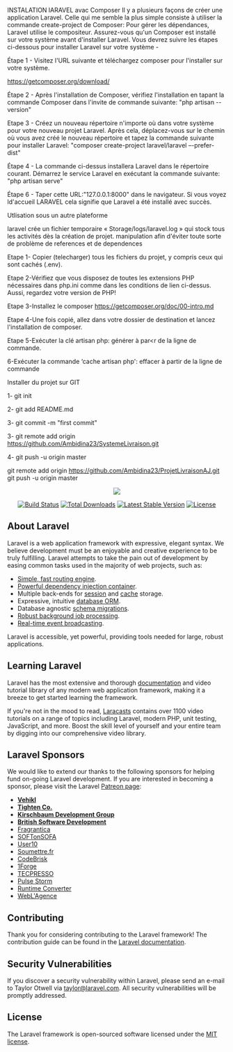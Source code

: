
INSTALATION lARAVEL avac Composer
Il y a plusieurs façons de créer une application Laravel. Celle qui me semble la plus simple consiste à utiliser la commande create-project de Composer:
Pour gérer les dépendances, Laravel utilise le compositeur. Assurez-vous qu'un Composer est installé sur votre système avant d'installer Laravel.
Vous devrez suivre les étapes ci-dessous pour installer Laravel sur votre système -

Étape 1 - Visitez l'URL suivante et téléchargez composer pour l'installer sur votre système.

https://getcomposer.org/download/

Étape 2 - Après l'installation de Composer, vérifiez l'installation en tapant la commande Composer dans l'invite de commande suivante: "php artisan --version"

Etape 3 - Créez
un nouveau répertoire n'importe où dans votre système pour votre nouveau projet Laravel. Après cela, déplacez-vous sur le chemin où vous avez créé le nouveau répertoire et tapez la commande suivante pour installer Laravel:
"composer create-project laravel/laravel –-prefer-dist"

Étape 4 - La commande ci-dessus installera Laravel dans le répertoire courant. Démarrez le service Laravel en exécutant la commande suivante:
"php artisan serve"

Étape 6 - Taper  cette URL:"127.0.0.1:8000" dans le navigateur. Si vous voyez ld'accueil LARAVEL cela signifie que Laravel a été installé avec succès.

Utlisation sous un autre plateforme

laravel crée un fichier temporaire « Storage/logs/laravel.log » qui stock tous les activités dès
la création de projet.
manipulation afin d'éviter toute sorte de problème de references et de dependences

Etape 1- Copier (telecharger) tous les fichiers du projet, y compris ceux qui sont cachés (.env).

Etape 2-Vérifiez que vous disposez de toutes les extensions PHP nécessaires dans php.ini comme
dans les conditions de lien ci-dessus. Aussi, regardez votre version de PHP!

Etape 3-Installez le composer https://getcomposer.org/doc/00-intro.md

Etape 4-Une fois copié, allez dans votre dossier de destination et lancez l'installation de composer.

Etape 5-Exécuter la clé artisan php: générer à par<r de la ligne de commande.

6-Exécuter la commande ‘cache artisan php': effacer à partir de la ligne de commande


Installer du projet sur GIT


1- git init

2- git add README.md

3- git commit -m "first commit"

3- git remote add origin https://github.com/Ambidina23/SystemeLivraison.git

4- git push -u origin master



git remote add origin https://github.com/Ambidina23/ProjetLivraisonAJ.git
git push -u origin master

<p align="center"><img src="https://laravel.com/assets/img/components/logo-laravel.svg"></p>

<p align="center">
<a href="https://travis-ci.org/laravel/framework"><img src="https://travis-ci.org/laravel/framework.svg" alt="Build Status"></a>
<a href="https://packagist.org/packages/laravel/framework"><img src="https://poser.pugx.org/laravel/framework/d/total.svg" alt="Total Downloads"></a>
<a href="https://packagist.org/packages/laravel/framework"><img src="https://poser.pugx.org/laravel/framework/v/stable.svg" alt="Latest Stable Version"></a>
<a href="https://packagist.org/packages/laravel/framework"><img src="https://poser.pugx.org/laravel/framework/license.svg" alt="License"></a>
</p>

## About Laravel

Laravel is a web application framework with expressive, elegant syntax. We believe development must be an enjoyable and creative experience to be truly fulfilling. Laravel attempts to take the pain out of development by easing common tasks used in the majority of web projects, such as:

- [Simple, fast routing engine](https://laravel.com/docs/routing).
- [Powerful dependency injection container](https://laravel.com/docs/container).
- Multiple back-ends for [session](https://laravel.com/docs/session) and [cache](https://laravel.com/docs/cache) storage.
- Expressive, intuitive [database ORM](https://laravel.com/docs/eloquent).
- Database agnostic [schema migrations](https://laravel.com/docs/migrations).
- [Robust background job processing](https://laravel.com/docs/queues).
- [Real-time event broadcasting](https://laravel.com/docs/broadcasting).

Laravel is accessible, yet powerful, providing tools needed for large, robust applications.

## Learning Laravel

Laravel has the most extensive and thorough [documentation](https://laravel.com/docs) and video tutorial library of any modern web application framework, making it a breeze to get started learning the framework.

If you're not in the mood to read, [Laracasts](https://laracasts.com) contains over 1100 video tutorials on a range of topics including Laravel, modern PHP, unit testing, JavaScript, and more. Boost the skill level of yourself and your entire team by digging into our comprehensive video library.

## Laravel Sponsors

We would like to extend our thanks to the following sponsors for helping fund on-going Laravel development. If you are interested in becoming a sponsor, please visit the Laravel [Patreon page](https://patreon.com/taylorotwell):

- **[Vehikl](https://vehikl.com/)**
- **[Tighten Co.](https://tighten.co)**
- **[Kirschbaum Development Group](https://kirschbaumdevelopment.com)**
- **[British Software Development](https://www.britishsoftware.co)**
- [Fragrantica](https://www.fragrantica.com)
- [SOFTonSOFA](https://softonsofa.com/)
- [User10](https://user10.com)
- [Soumettre.fr](https://soumettre.fr/)
- [CodeBrisk](https://codebrisk.com)
- [1Forge](https://1forge.com)
- [TECPRESSO](https://tecpresso.co.jp/)
- [Pulse Storm](http://www.pulsestorm.net/)
- [Runtime Converter](http://runtimeconverter.com/)
- [WebL'Agence](https://weblagence.com/)

## Contributing

Thank you for considering contributing to the Laravel framework! The contribution guide can be found in the [Laravel documentation](https://laravel.com/docs/contributions).

## Security Vulnerabilities

If you discover a security vulnerability within Laravel, please send an e-mail to Taylor Otwell via [taylor@laravel.com](mailto:taylor@laravel.com). All security vulnerabilities will be promptly addressed.

## License

The Laravel framework is open-sourced software licensed under the [MIT license](https://opensource.org/licenses/MIT).
